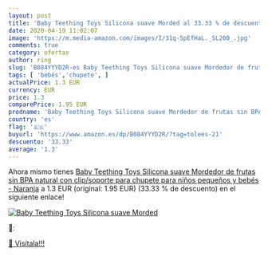 ```yaml
---
layout: post
title: 'Baby Teething Toys Silicona suave Morded al 33.33 % de descuento'
date: 2020-04-19 11:02:07
image: 'https://m.media-amazon.com/images/I/31q-5pEfHaL._SL200_.jpg'
comments: true
category: ofertas
author: ring
slug: 'B084YYYD2R-es Baby Teething Toys Silicona suave Mordedor de frutas sin...'
tags: [ 'bebés','chupete', ]
actualPrice: 1.3 EUR
currency: EUR
price: 1.3
comparePrice: 1.95 EUR
prodname: 'Baby Teething Toys Silicona suave Mordedor de frutas sin BPA natural con clip/soporte para chupete para niños pequeños y bebés - Naranja'
country: 'es'
flag: '🇪🇸'
buyurl: 'https://www.amazon.es/dp/B084YYYD2R/?tag=tolees-21'
descuento: '33.33'
average: '1.3'
---
```


Ahora mismo tienes [Baby Teething Toys Silicona suave Mordedor de frutas sin BPA natural con clip/soporte para chupete para niños pequeños y bebés - Naranja](https://www.amazon.es/dp/B084YYYD2R/?tag=tolees-21) a 1.3 EUR (original: 1.95 EUR) (33.33 %  de descuento) en el siguiente enlace!

[![Baby Teething Toys Silicona suave Morded](https://m.media-amazon.com/images/I/31q-5pEfHaL._SL200_.jpg)](https://www.amazon.es/dp/B084YYYD2R/?tag=tolees-21)

🔎:


[🛒 Visítala!!!](https://www.amazon.es/dp/B084YYYD2R/?tag=tolees-21)
